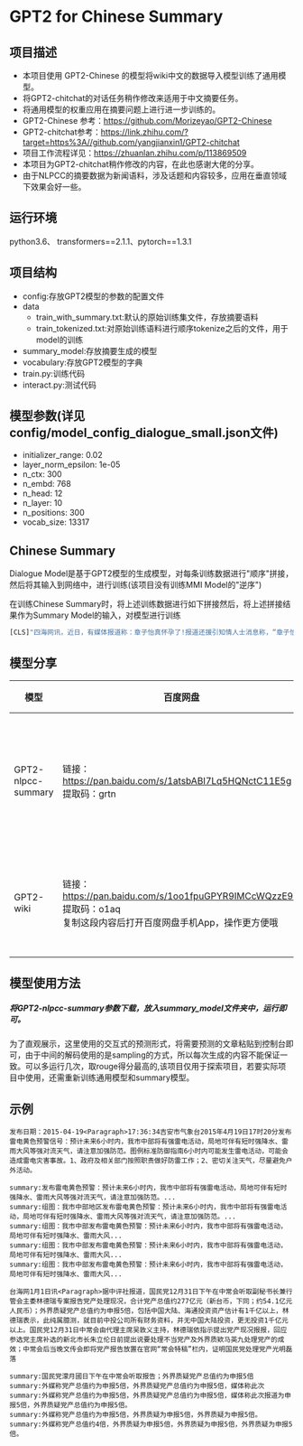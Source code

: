# GPT2 for Chinese Summary


## 项目描述
- 本项目使用 GPT2-Chinese 的模型将wiki中文的数据导入模型训练了通用模型。
- 将GPT2-chitchat的对话任务稍作修改来适用于中文摘要任务。
- 将通用模型的权重应用在摘要问题上进行进一步训练的。
- GPT2-Chinese 参考：https://github.com/Morizeyao/GPT2-Chinese
- GPT2-chitchat参考：https://link.zhihu.com/?target=https%3A//github.com/yangjianxin1/GPT2-chitchat
- 项目工作流程详见：https://zhuanlan.zhihu.com/p/113869509
- 本项目为GPT2-chitchat稍作修改的内容，在此也感谢大佬的分享。
- 由于NLPCC的摘要数据为新闻语料，涉及话题和内容较多，应用在垂直领域下效果会好一些。

## 运行环境
python3.6、 transformers==2.1.1、pytorch==1.3.1

## 项目结构
- config:存放GPT2模型的参数的配置文件
- data
    - train_with_summary.txt:默认的原始训练集文件，存放摘要语料 
    - train_tokenized.txt:对原始训练语料进行顺序tokenize之后的文件，用于model的训练
- summary_model:存放摘要生成的模型
- vocabulary:存放GPT2模型的字典
- train.py:训练代码
- interact.py:测试代码


## 模型参数(详见config/model_config_dialogue_small.json文件)
- initializer_range: 0.02
- layer_norm_epsilon: 1e-05
- n_ctx: 300
- n_embd: 768
- n_head: 12
- n_layer: 10
- n_positions: 300
- vocab_size: 13317

## Chinese Summary
Dialogue Model是基于GPT2模型的生成模型，对每条训练数据进行"顺序"拼接，然后将其输入到网络中，进行训练(该项目没有训练MMI Model的"逆序")

在训练Chinese Summary时，将上述训练数据进行如下拼接然后，将上述拼接结果作为Summary Model的输入，对模型进行训练
```python
[CLS]"四海网讯，近日，有媒体报道称：章子怡真怀孕了!报道还援引知情人士消息称，“章子怡怀孕大概四五个月，预产期是年底前后，现在已经不接工作了。”这到底是怎么回事?消息是真是假?针对此消息，23日晚8时30分，华西都市报记者迅速联系上了与章子怡家里关系极好的知情人士，这位人士向华西都市报记者证实说：“子怡这次确实怀孕了。她已经36岁了，也该怀孕了。章子怡怀上汪峰的孩子后，子怡的父母亲十分高兴。子怡的母亲，已开始悉心照料女儿了。子怡的预产期大概是今年12月底。”当晚9时，华西都市报记者为了求证章子怡怀孕消息，又电话联系章子怡的亲哥哥章子男，但电话通了，一直没有人<Paragraph>接听。有关章子怡怀孕的新闻自从2013年9月份章子怡和汪峰恋情以来，就被传N遍了!不过，时间跨入2015年，事情却发生着微妙的变化。2015年3月21日，章子怡担任制片人的电影《从天儿降》开机，在开机发布会上几张合影，让网友又燃起了好奇心：“章子怡真的怀孕了吗?”但后据证实，章子怡的“大肚照”只是影片宣传的噱头。过了四个月的7月22日，《太平轮》新一轮宣传，章子怡又被发现状态不佳，不时深呼吸，不自觉想捂住肚子，又觉得不妥。然后在8月的一天，章子怡和朋友吃饭，在酒店门口被风行工作室拍到了，疑似有孕在身!今年7月11日，汪峰本来在上海要举行演唱会，后来因为台风“灿鸿”取消了。而消息人士称，汪峰原来打算在演唱会上当着章子怡的面宣布重大消息，而且章子怡已经赴上海准备参加演唱会了，怎知遇到台风，只好延期，相信9月26日的演唱会应该还会有惊喜大白天下吧。"[SEP]"知情人透露章子怡怀孕后，父母很高兴。章母已开始悉心照料。据悉，预产期大概是12月底"[SEP]
```



## 模型分享
|模型 | 百度网盘 |模型描述|
|---------|--------|--------|
|GPT2-nlpcc-summary | 链接：https://pan.baidu.com/s/1atsbABI7Lq5HQNctC11E5g <br/>提取码：grtn |摘要模型。使用nlpcc的摘要数据基于GPT2-wiki训练的摘要模型|
|GPT2-wiki | 链接：https://pan.baidu.com/s/1oo1fpuGPYR9IMCcWQzzE9w <br/>提取码：o1aq <br/>复制这段内容后打开百度网盘手机App，操作更方便哦 |通用模型。使用GPT2-Chinese训练的通用模型|

## 模型使用方法

##### 将GPT2-nlpcc-summary参数下载，放入summary_model文件夹中，运行即可。

为了直观展示，这里使用的交互式的预测形式，将需要预测的文章粘贴到控制台即可，由于中间的解码使用的是sampling的方式，所以每次生成的内容不能保证一致。可以多运行几次，取rouge得分最高的,该项目仅用于探索项目，若要实际项目中使用，还需重新训练通用模型和summary模型。


## 示例
```
发布日期：2015-04-19<Paragraph>17:36:34吉安市气象台2015年4月19日17时20分发布雷电黄色预警信号：预计未来6小时内，我市中部将有强雷电活动，局地可伴有短时强降水、雷雨大风等强对流天气，请注意加强防范。图例标准防御指南6小时内可能发生雷电活动，可能会造成雷电灾害事故。1、政府及相关部门按照职责做好防雷工作；2、密切关注天气，尽量避免户外活动。

summary:发布雷电黄色预警：预计未来6小时内，我市中部将有强雷电活动，局地可伴有短时强降水、雷雨大风等强对流天气，请注意加强防范。...
summary:组图：我市中部地区发布雷电黄色预警：预计未来6小时内，我市中部将有强雷电活动，局地可伴有短时强降水、雷雨大风等强对流天气，请注意加强防范。...
summary:组图：我市中部发布雷电黄色预警：预计未来6小时内，我市中部将有强雷电活动，局地可伴有短时强降水、雷雨大风...
summary:组图：我市中部发布雷电黄色预警：预计未来6小时内，我市中部将有强雷电活动，局地可伴有短时强降水、雷雨大风...
summary:组图：我市中部发布雷电黄色预警：预计未来6小时内，我市中部将有强雷电活动，局地可伴有短时强降水、雷雨大风...
```

```
台海网1月1日讯<Paragraph>据中评社报道，国民党12月31日下午在中常会听取副秘书长兼行管会主委林德瑞专案报告党产处理现况，合计党产总值约277亿元（新台币，下同；约54.1亿元人民币）；外界质疑党产总值约为申报5倍，包括中国大陆、海通投资资产估计有1千亿以上，林德瑞表示，此纯属臆测，就目前中投公司所有财务资料，并无中国大陆投资，更无投资1千亿元以上。国民党12月31日中常会由代理主席吴敦义主持，林德瑞依指示提出党产现况报报，回应参选党主席补选的新北市长朱立伦日前提出说要处理不当党产及外界质欵马英九处理党产的成效；中常会后当晚文传会即将党产报告放置在官网“常会特稿”栏内，证明国民党处理党产光明磊落

summary:国民党濛月國日下午在中常会听取报告；外界质疑党产总值约为申报5倍
summary:外媒称党产总值约为申报5倍，外界质疑党产总值约为申报5倍，媒体称此次
summary:外媒称党产总值约为申报5倍，外界质疑党产总值约为申报5倍，媒体称此次报道为申报5倍，外界质疑党产总值约为申报5倍。
summary:外媒称党产总值约为申报5倍，外界质疑为申报5倍，外界质疑为申报5倍。
summary:外媒称党产总值约4倍，外界质疑为申报5倍，外界质疑为申报5倍，外界质疑为申报5倍。
```


